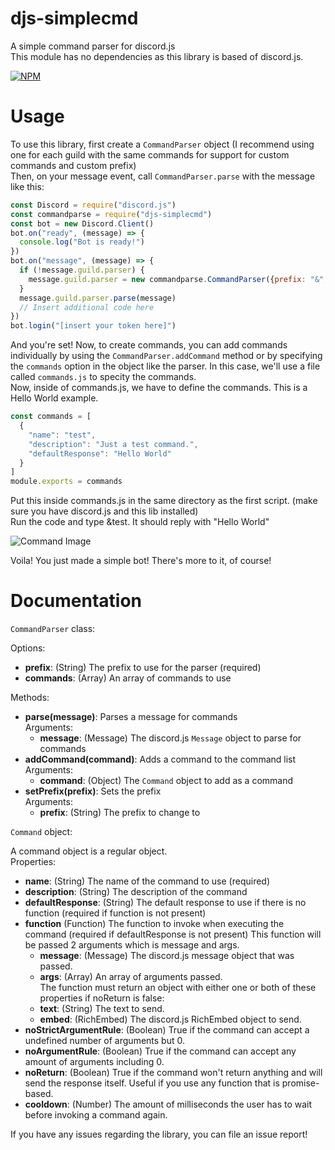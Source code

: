 # djs-simplecmd
A simple command parser for discord.js  
This module has no dependencies as this library is based of discord.js.  

[![NPM](https://nodei.co/npm/djs-simplecmd.png)](https://npmjs.com/package/djs-simplecmd)
# Usage
To use this library, first create a `CommandParser` object (I recommend using one for each guild with the same commands for support for custom commands and custom prefix)  
Then, on your message event, call `CommandParser.parse` with the message like this:
```js
const Discord = require("discord.js")
const commandparse = require("djs-simplecmd")
const bot = new Discord.Client()
bot.on("ready", (message) => {
  console.log("Bot is ready!")
})
bot.on("message", (message) => {
  if (!message.guild.parser) {
    message.guild.parser = new commandparse.CommandParser({prefix: "&", commands: require("./commands.js")}) // We will get into how to create commands later
  }
  message.guild.parser.parse(message)
  // Insert additional code here
})
bot.login("[insert your token here]")
```
And you're set! Now, to create commands, you can add commands individually by using the `CommandParser.addCommand` method or by specifying the `commands` option in the object like the parser. In this case, we'll use a file called `commands.js` to specity the commands.  
Now, inside of commands.js, we have to define the commands. This is a Hello World example.
```js
const commands = [
  {
    "name": "test",
    "description": "Just a test command.",
    "defaultResponse": "Hello World"
  }
]
module.exports = commands
```
Put this inside commands.js in the same directory as the first script. (make sure you have discord.js and this lib installed)  
Run the code and type &test. It should reply with "Hello World"  

![Command Image](https://i.imgur.com/HDFJA3K.png "Command Image")  

Voila! You just made a simple bot! There's more to it, of course!

# Documentation
`CommandParser` class:

Options:
- **prefix**: (String) The prefix to use for the parser (required) 
- **commands**: (Array) An array of commands to use

Methods:
- **parse(message)**: Parses a message for commands  
  Arguments:
  - **message**: (Message) The discord.js `Message` object to parse for commands
- **addCommand(command)**: Adds a command to the command list  
  Arguments:
  - **command**: (Object) The `Command` object to add as a command
- **setPrefix(prefix)**: Sets the prefix  
  Arguments:
  - **prefix**: (String) The prefix to change to
  
`Command` object:

A command object is a regular object.  
Properties:
- **name**: (String) The name of the command to use (required)
- **description**: (String) The description of the command 
- **defaultResponse**: (String) The default response to use if there is no function (required if function is not present)
- **function** (Function) The function to invoke when executing the command (required if defaultResponse is not present)
  This function will be passed 2 arguments which is message and args.
  - **message**: (Message) The discord.js message object that was passed.
  - **args**: (Array) An array of arguments passed.  
  The function must return an object with either one or both of these properties if noReturn is false:
  - **text**: (String) The text to send.
  - **embed**: (RichEmbed) The discord.js RichEmbed object to send.
- **noStrictArgumentRule**: (Boolean) True if the command can accept a undefined number of arguments but 0.
- **noArgumentRule**: (Boolean) True if the command can accept any amount of arguments including 0.
- **noReturn**: (Boolean) True if the command won't return anything and will send the response itself. Useful if you use any function that is promise-based.
- **cooldown**: (Number) The amount of milliseconds the user has to wait before invoking a command again.

If you have any issues regarding the library, you can file an issue report!
